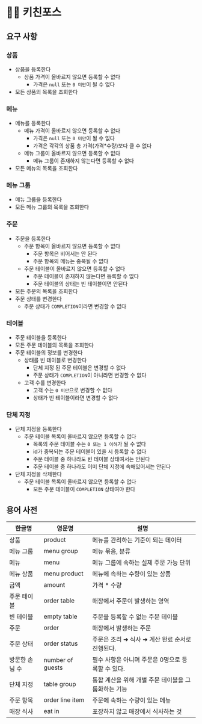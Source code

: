 # 🧑‍🍳 키친포스

## 요구 사항  

### 상품  
- 상품을 등록한다  
  - 상품 가격이 올바르지 않으면 등록할 수 없다  
    - 가격은 `null` 또는 `0 미만`이 될 수 없다
- 모든 상품의 목록을 조회한다  

### 메뉴  
- 메뉴를 등록한다  
  - 메뉴 가격이 올바르지 않으면 등록할 수 없다  
    - 가격은 `null` 또는 `0 미만`이 될 수 없다  
    - 가격은 각각의 상품 총 가격(가격*수량)보다 클 수 없다  
  - 메뉴 그룹이 올바르지 않으면 등록할 수 없다  
    - 메뉴 그룹이 존재하지 않는다면 등록할 수 없다   
- 모든 메뉴의 목록을 조회한다   

### 메뉴 그룹
- 메뉴 그룹을 등록한다    
- 모든 메뉴 그룹의 목록을 조회한다  

### 주문
- 주문을 등록한다  
  - 주문 항목이 올바르지 않으면 등록할 수 없다  
    - 주문 항목은 비어서는 안 된다  
    - 주문 항목의 메뉴는 중복될 수 없다  
  - 주문 테이블이 올바르지 않으면 등록할 수 없다  
    - 주문 테이블이 존재하지 않는다면 등록할 수 없다  
    - 주문 테이블의 상태는 빈 테이블이면 안된다    
- 모든 주문의 목록을 조회한다   
- 주문 상태를 변경한다  
  - 주문 상태가 `COMPLETION`이라면 변경할 수 없다  

### 테이블
- 주문 테이블을 등록한다   
- 모든 주문 테이블의 목록을 조회한다  
- 주문 테이블의 정보를 변경한다  
  - 상태를 빈 테이블로 변경한다  
    - 단체 지정 된 주문 테이블은 변경할 수 없다  
    - 주문 상태가 `COMPLETION`이 아니라면 변경할 수 없다
  - 고객 수를 변경한다  
    - 고객 수는 `0 미만`으로 변경할 수 없다  
    - 상태가 빈 테이블이라면 변경할 수 없다  

### 단체 지정
- 단체 지정을 등록한다  
  - 주문 테이블 목록이 올바르지 않으면 등록할 수 없다  
    - 목록의 주문 테이블 수는 `0 또는 1 이하`가 될 수 없다  
    - id가 중복되는 주문 테이블이 있을 시 등록할 수 없다  
    - 주문 테이블 중 하나라도 빈 테이블 상태여서는 안된다  
    - 주문 테이블 중 하나라도 이미 단체 지정에 속해있어서는 안된다  
- 단체 지정을 삭제한다  
  - 주문 테이블 목록이 올바르지 않으면 등록할 수 없다  
    - 모든 주문 테이블이 `COMPLETION` 상태여야 한다  

## 용어 사전

| 한글명 | 영문명 | 설명 |
| --- | --- | --- |
| 상품 | product | 메뉴를 관리하는 기준이 되는 데이터 |
| 메뉴 그룹 | menu group | 메뉴 묶음, 분류 |
| 메뉴 | menu | 메뉴 그룹에 속하는 실제 주문 가능 단위 |
| 메뉴 상품 | menu product | 메뉴에 속하는 수량이 있는 상품 |
| 금액 | amount | 가격 * 수량 |
| 주문 테이블 | order table | 매장에서 주문이 발생하는 영역 |
| 빈 테이블 | empty table | 주문을 등록할 수 없는 주문 테이블 |
| 주문 | order | 매장에서 발생하는 주문 |
| 주문 상태 | order status | 주문은 조리 ➜ 식사 ➜ 계산 완료 순서로 진행된다. |
| 방문한 손님 수 | number of guests | 필수 사항은 아니며 주문은 0명으로 등록할 수 있다. |
| 단체 지정 | table group | 통합 계산을 위해 개별 주문 테이블을 그룹화하는 기능 |
| 주문 항목 | order line item | 주문에 속하는 수량이 있는 메뉴 |
| 매장 식사 | eat in | 포장하지 않고 매장에서 식사하는 것 |
